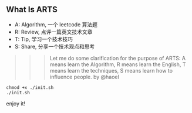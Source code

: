 ## What Is ARTS

* A: Algorithm, 一个 leetcode 算法题
* R: Review, 点评一篇英文技术文章
* T: Tip, 学习一个技术技巧
* S: Share, 分享一个技术观点和思考

>>> Let me do some clarification for the purpose of ARTS: A means learn the Algorithm, R means learn the English, T means learn the techniques, S means learn how to influence people. by @haoel
```
chmod +x ./init.sh
./init.sh
```

enjoy it!
